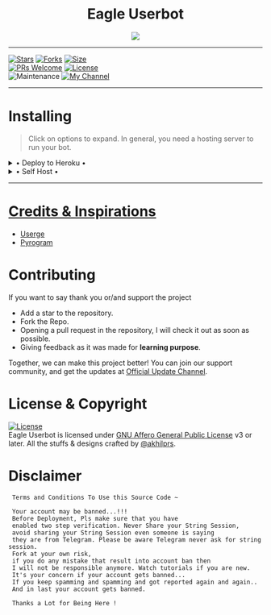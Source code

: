 <h1 align="center">
  <b>Eagle Userbot</b>
</h1>

<p align="center"><a href="https://telegram.dog/EAGLEUB"><img src="https://te.legra.ph/file/543a358625382cc27fd2b.jpg"></a></p>

------

[![Stars](https://img.shields.io/github/stars/EagleUBTG/EagleUserbot?style=flat-square&color=yellow)](https://github.com/EagleUBTG/EagleUserbot/stargazers)
[![Forks](https://img.shields.io/github/forks/EagleUBTG/EagleUserbot?style=flat-square&color=orange)](https://github.com/EagleUBTG/EagleUserbot/fork)
[![Size](https://img.shields.io/github/repo-size/EagleUBTG/EagleUserbot?style=flat-square&color=green)](https://github.com/EagleUBTG/EagleUserbot/size)   
[![PRs Welcome](https://img.shields.io/badge/PRs-welcome-brightgreen.svg?style=flat-square)](https://makeapullrequest.com)
[![License](https://img.shields.io/badge/License-AGPL-blue)](https://github.com/EagleUBTG/EagleUserbot/blob/main/LICENSE)   
![Maintenance](https://img.shields.io/badge/Maintained%3F-yes-green?&style=flat-square)
[![My Channel](https://img.shields.io/badge/Telegram-Personal%20Channel-informational)](https://telegram.dog/akhilprs)

------

# Installing 

> Click on options to expand. In general, you need a hosting server to run your bot.

<details>

  <summary> • Deploy to Heroku • </summary>

<h4> The easiest and most convenient way of hosting a bot in Telegram.</h4>

[![Deploy To Heroku](https://www.herokucdn.com/deploy/button.svg)](https://heroku.com/deploy) 

</details>

<details>

  <summary> • Self Host • </summary>

<h4> You can self host your Eagle Userbot. Get a VPS or local server to run the command and follow the steps.</h4>

<p align="left"><a href="https://telegra.ph/How-to-Self-Host-Eagle-Userbot-06-19"><img src="https://img.shields.io/badge/Read%20Quick%20Guide-blue?style=for-the-badge&logo=none" width="150""/</a>  </p>

</details>

--------

# Credits & Inspirations 

- [Userge](https://github.com/UsergeTeam/Userge)
- [Pyrogram](https://github.com/Pyrogram/Pyrogram)

# Contributing 

If you want to say thank you or/and support the project 

- Add a star to the repository.
- Fork the Repo.
- Opening a pull request in the repository, I will check it out as soon as possible.
- Giving feedback as it was made for **learning purpose**.

Together, we can make this project better!
You can join our support community, and get the updates at [Official Update Channel](https://telegram.dog/EAGLEUB).

# License & Copyright

[![License](https://www.gnu.org/graphics/agplv3-155x51.png)](LICENSE)   
Eagle Userbot is licensed under [GNU Affero General Public License](https://www.gnu.org/licenses/agpl-3.0.en.html) v3 or later.
All the stuffs & designs crafted by [@akhilprs](https://github.com/akhilprs).

# Disclaimer

```  
 Terms and Conditions To Use this Source Code ~
      
 Your account may be banned...!!!
 Before Deployment, Pls make sure that you have 
 enabled two step verification. Never Share your String Session, 
 avoid sharing your String Session even someone is saying 
 they are from Telegram. Please be aware Telegram never ask for string session.
 Fork at your own risk, 
 if you do any mistake that result into account ban then 
 I will not be responsible anymore. Watch tutorials if you are new.
 It's your concern if your account gets banned...
 If you keep spamming and spamming and got reported again and again..
 And in last your account gets banned. 
 
 Thanks a Lot for Being Here !

```



